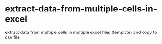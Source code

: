 # extract-data-from-multiple-cells-in-excel
extract data from multiple cells in multiple excel files (template) and copy to csv file. 
